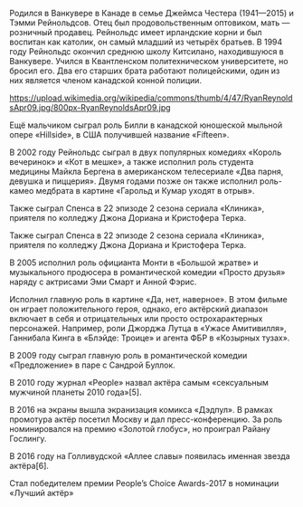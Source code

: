 Родился в Ванкувере в Канаде в семье Джеймса Честера (1941—2015) и Тэмми Рейнольдсов. Отец был продовольственным оптовиком, мать — розничный продавец. Рейнольдс имеет ирландские корни и был воспитан как католик, он самый младший из четырёх братьев. В 1994 году Рейнольдс окончил среднюю школу Китсилано, находившуюся в Ванкувере. Учился в Квантленском политехническом университете, но бросил его. Два его старших брата работают полицейскими, один из них является членом канадской конной полиции.

https://upload.wikimedia.org/wikipedia/commons/thumb/4/47/RyanReynoldsApr09.jpg/800px-RyanReynoldsApr09.jpg

Ещё мальчиком сыграл роль Билли в канадской юношеской мыльной опере «Hillside», в США получившей название «Fifteen».

В 2002 году Рейнольдс сыграл в двух популярных комедиях «Король вечеринок» и «Кот в мешке», а также исполнил роль студента медицины Майкла Бергена в американском телесериале «Два парня, девушка и пиццерия». Двумя годами позже он также исполнил роль-камео медбрата в картине «Гарольд и Кумар уходят в отрыв».

Также сыграл Спенса в 22 эпизоде 2 сезона сериала «Клиника», приятеля по колледжу Джона Дориана и Кристофера Терка.

Также сыграл Спенса в 22 эпизоде 2 сезона сериала «Клиника», приятеля по колледжу Джона Дориана и Кристофера Терка.

В 2005 исполнил роль официанта Монти в «Большой жратве» и музыкального продюсера в романтической комедии «Просто друзья» наряду с актрисами Эми Смарт и Анной Фэрис.

Исполнил главную роль в картине «Да, нет, наверное». В этом фильме он играет положительного героя, однако, его актёрский диапазон включает в себя и отрицательных или просто острохарактерных персонажей. Например, роли Джорджа Лутца в «Ужасе Амитивилля», Ганнибала Кинга в «Блэйде: Троице» и агента ФБР в «Козырных тузах».

В 2009 году сыграл главную роль в романтической комедии «Предложение» в паре с Сандрой Буллок.

В 2010 году журнал «People» назвал актёра самым «сексуальным мужчиной планеты 2010 года»[5].

В 2016 на экраны вышла экранизация комикса «Дэдпул». В рамках промотура актёр посетил Москву и дал пресс-конференцию. За роль номинировался на премию «Золотой глобус», но проиграл Райану Гослингу.

В 2016 году на Голливудской «Аллее славы» появилась именная звезда актёра[6].

Стал победителем премии People’s Choice Awards-2017 в номинации «Лучший актёр»